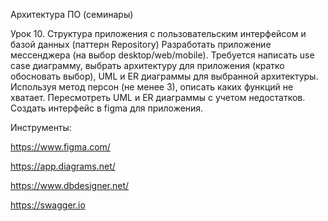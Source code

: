 Архитектура ПО (семинары)

Урок 10. Структура приложения с пользовательским интерфейсом и базой данных (паттерн Repository)
Разработать приложение мессенджера (на выбор desktop/web/mobile). Требуется написать use case диаграмму, выбрать архитектуру для приложения (кратко обосновать выбор), UML и ER диаграммы для выбранной архитектуры. Используя метод персон (не менее 3), описать каких функций не хватает. Пересмотреть UML и ER диаграммы с учетом недостатков. Создать интерфейс в figma для приложения.

Инструменты:

https://www.figma.com/

https://app.diagrams.net/

https://www.dbdesigner.net/

https://swagger.io